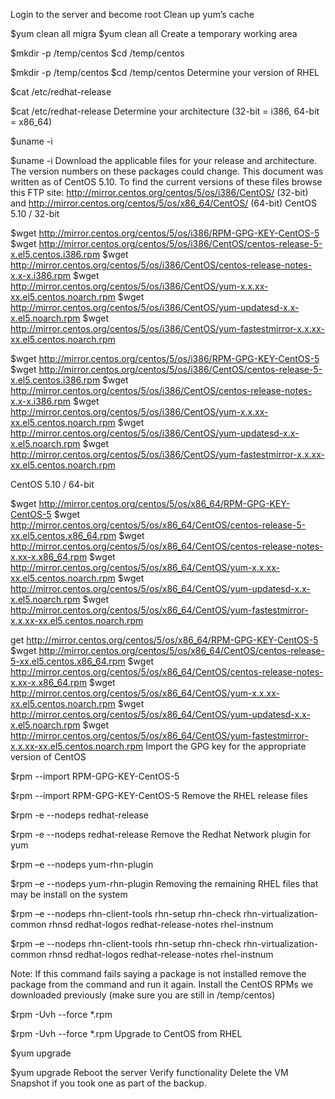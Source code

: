 Login to the server and become root
Clean up yum’s cache

$yum clean all
migra
$yum clean all
Create a temporary working area

$mkdir -p /temp/centos
$cd /temp/centos


$mkdir -p /temp/centos
$cd /temp/centos
Determine your version of RHEL

$cat /etc/redhat-release

$cat /etc/redhat-release
Determine your architecture (32-bit = i386, 64-bit = x86_64)

$uname -i

$uname -i
Download the applicable files for your release and architecture. The version numbers on these packages could change. This document was written as of CentOS 5.10. To find the current versions of these files browse this FTP site: http://mirror.centos.org/centos/5/os/i386/CentOS/ (32-bit) and http://mirror.centos.org/centos/5/os/x86_64/CentOS/ (64-bit)
CentOS 5.10 / 32-bit

$wget http://mirror.centos.org/centos/5/os/i386/RPM-GPG-KEY-CentOS-5
$wget http://mirror.centos.org/centos/5/os/i386/CentOS/centos-release-5-x.el5.centos.i386.rpm
$wget http://mirror.centos.org/centos/5/os/i386/CentOS/centos-release-notes-x.x-x.i386.rpm
$wget http://mirror.centos.org/centos/5/os/i386/CentOS/yum-x.x.xx-xx.el5.centos.noarch.rpm
$wget http://mirror.centos.org/centos/5/os/i386/CentOS/yum-updatesd-x.x-x.el5.noarch.rpm
$wget http://mirror.centos.org/centos/5/os/i386/CentOS/yum-fastestmirror-x.x.xx-xx.el5.centos.noarch.rpm


$wget http://mirror.centos.org/centos/5/os/i386/RPM-GPG-KEY-CentOS-5
$wget http://mirror.centos.org/centos/5/os/i386/CentOS/centos-release-5-x.el5.centos.i386.rpm
$wget http://mirror.centos.org/centos/5/os/i386/CentOS/centos-release-notes-x.x-x.i386.rpm
$wget http://mirror.centos.org/centos/5/os/i386/CentOS/yum-x.x.xx-xx.el5.centos.noarch.rpm
$wget http://mirror.centos.org/centos/5/os/i386/CentOS/yum-updatesd-x.x-x.el5.noarch.rpm
$wget http://mirror.centos.org/centos/5/os/i386/CentOS/yum-fastestmirror-x.x.xx-xx.el5.centos.noarch.rpm

CentOS 5.10 / 64-bit

$wget http://mirror.centos.org/centos/5/os/x86_64/RPM-GPG-KEY-CentOS-5
$wget http://mirror.centos.org/centos/5/os/x86_64/CentOS/centos-release-5-xx.el5.centos.x86_64.rpm
$wget http://mirror.centos.org/centos/5/os/x86_64/CentOS/centos-release-notes-x.xx-x.x86_64.rpm
$wget http://mirror.centos.org/centos/5/os/x86_64/CentOS/yum-x.x.xx-xx.el5.centos.noarch.rpm
$wget http://mirror.centos.org/centos/5/os/x86_64/CentOS/yum-updatesd-x.x-x.el5.noarch.rpm
$wget http://mirror.centos.org/centos/5/os/x86_64/CentOS/yum-fastestmirror-x.x.xx-xx.el5.centos.noarch.rpm



get http://mirror.centos.org/centos/5/os/x86_64/RPM-GPG-KEY-CentOS-5
$wget http://mirror.centos.org/centos/5/os/x86_64/CentOS/centos-release-5-xx.el5.centos.x86_64.rpm
$wget http://mirror.centos.org/centos/5/os/x86_64/CentOS/centos-release-notes-x.xx-x.x86_64.rpm
$wget http://mirror.centos.org/centos/5/os/x86_64/CentOS/yum-x.x.xx-xx.el5.centos.noarch.rpm
$wget http://mirror.centos.org/centos/5/os/x86_64/CentOS/yum-updatesd-x.x-x.el5.noarch.rpm
$wget http://mirror.centos.org/centos/5/os/x86_64/CentOS/yum-fastestmirror-x.x.xx-xx.el5.centos.noarch.rpm
Import the GPG key for the appropriate version of CentOS

$rpm --import RPM-GPG-KEY-CentOS-5

$rpm --import RPM-GPG-KEY-CentOS-5
Remove the RHEL release files

$rpm -e --nodeps redhat-release

$rpm -e --nodeps redhat-release
Remove the Redhat Network plugin for yum

$rpm –e --nodeps yum-rhn-plugin

$rpm –e --nodeps yum-rhn-plugin
Removing the remaining RHEL files that may be install on the system

$rpm –e --nodeps rhn-client-tools rhn-setup rhn-check rhn-virtualization-common rhnsd redhat-logos redhat-release-notes rhel-instnum

$rpm –e --nodeps rhn-client-tools rhn-setup rhn-check rhn-virtualization-common rhnsd redhat-logos redhat-release-notes rhel-instnum

Note: If this command fails saying a package is not installed remove the package from the command and run it again.
Install the CentOS RPMs we downloaded previously (make sure you are still in /temp/centos)

$rpm -Uvh --force *.rpm

$rpm -Uvh --force *.rpm
Upgrade to CentOS from RHEL

$yum upgrade

$yum upgrade
Reboot the server
Verify functionality
Delete the VM Snapshot if you took one as part of the backup.

